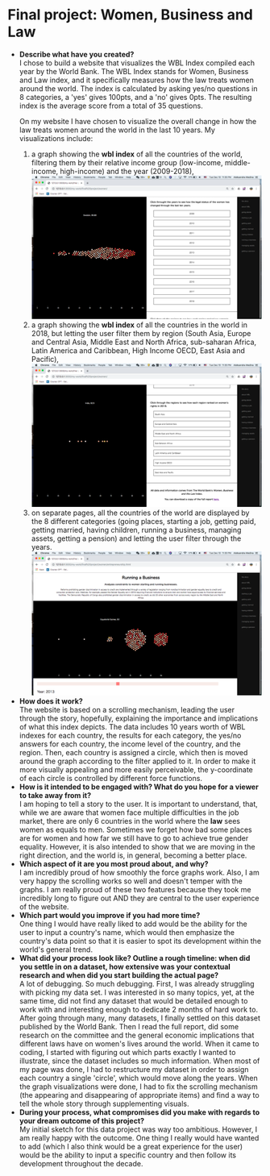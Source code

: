 <h1>Final project: Women, Business and Law</h1>

<ul>
<li><b>Describe what have you created?</b></li>
I chose to build a website that visualizes the WBL Index compiled each year by the World Bank. The WBL Index stands for Women, Business and Law index, and it specifically measures how the law treats women around the world. The index is calculated by asking yes/no questions in 8 categories, a 'yes' gives 100pts, and a 'no' gives 0pts. The resulting index is the average score from a total of 35 questions.

On my website I have chosen to visualize the overall change in how the law treats women around the world in the last 10 years. My visualizations include:
<ol>
<li>a graph showing the <b>wbl index</b> of all the countries of the world, filtering them by their relative income group (low-income, middle-income, high-income) and the year (2009-2018),</li>
<img src="screenshot1.jpg"></img>
<li>a graph showing the <b>wbl index</b> of all the countries in the world in 2018, but letting the user filter them by region (South Asia, Europe and Central Asia, Middle East and North Africa, sub-saharan Africa, Latin America and Caribbean, High Income OECD, East Asia and Pacific),</li>
<img src="screenshot2.jpg"></img>
<li>on separate pages, all the countries of the world are displayed by the 8 different categories (going places, starting a job, getting paid, getting married, having children, running a business, managing assets, getting a pension) and letting the user filter through the years.</li>
<img src="screenshot3.jpg"></img>
</ol>
<li><b>How does it work?</li></b>
The website is based on a scrolling mechanism, leading the user through the story, hopefully, explaining the importance and implications of what this index depicts.
The data includes 10 years worth of WBL indexes for each country, the results for each category, the yes/no answers for each country, the income level of the country, and the region.
Then, each country is assigned a circle, which then is moved around the graph according to the filter applied to it. In order to make it more visually appealing and more easily perceivable, the y-coordinate of each circle is controlled by different force functions.
<li><b>How is it intended to be engaged with? What do you hope for a viewer to take away from it?</b></li>
I am hoping to tell a story to the user. It is important to understand, that, while we are aware that women face multiple difficulties in the job market, there are only 6 countries in the world where the <b>law</b> sees women as equals to men. Sometimes we forget how bad some places are for women and how far we still have to go to achieve true gender equality. However, it is also intended to show that we are moving in the right direction, and the world is, in general, becoming a better place.
<li><b>Which aspect of it are you most proud about, and why?</b></li>
I am incredibly proud of how smoothly the force graphs work. Also, I am very happy the scrolling works so well and doesn't temper with the graphs. I am really proud of these two features because they took me incredibly long to figure out AND they are central to the user experience of the website.
<li><b>Which part would you improve if you had more time?</b></li>
One thing I would have really liked to add would be the ability for the user to input a country's name, which would then emphasize the country's data point so that it is easier to spot its development within the world's general trend.
<li><b>What did your process look like? Outline a rough timeline: when did you settle in on a dataset, how extensive was your contextual research and when did you start building the actual page?</b></li>
A lot of debugging. So much debugging.
First, I was already struggling with picking my data set. I was interested in so many topics, yet, at the same time, did not find any dataset that would be detailed enough to work with and interesting enough to dedicate 2 months of hard work to.
After going through many, many datasets, I finally settled on this dataset published by the World Bank. Then I read the full report, did some research on the committee and the general economic implications that different laws have on women's lives around the world.
When it came to coding, I started with figuring out which parts exactly I wanted to illustrate, since the dataset includes so much information.
When most of my page was done, I had to restructure my dataset in order to assign each country a single 'circle', which would move along the years.
When the graph visualizations were done, I had to fix the scrolling mechanism (the appearing and disappearing of appropriate items) and find a way to tell the whole story through supplementing visuals.
<li><b>During your process, what compromises did you make with regards to your dream outcome of this project?</b></li>
My initial sketch for this data project was way too ambitious. However, I am really happy with the outcome. One thing I really would have wanted to add (which I also think would be a great experience for the user) would be the ability to input a specific country and then follow its development throughout the decade.

</ul>
